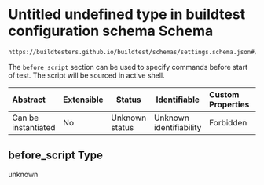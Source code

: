 # Untitled undefined type in buildtest configuration schema Schema

```txt
https://buildtesters.github.io/buildtest/schemas/settings.schema.json#/definitions/lsf/properties/before_script
```

The `before_script` section can be used to specify commands before start of test. The script will be sourced in active shell.


| Abstract            | Extensible | Status         | Identifiable            | Custom Properties | Additional Properties | Access Restrictions | Defined In                                                                   |
| :------------------ | ---------- | -------------- | ----------------------- | :---------------- | --------------------- | ------------------- | ---------------------------------------------------------------------------- |
| Can be instantiated | No         | Unknown status | Unknown identifiability | Forbidden         | Allowed               | none                | [settings.schema.json\*](../out/settings.schema.json "open original schema") |

## before_script Type

unknown

